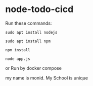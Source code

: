 # node-todo-cicd

Run these commands:


`sudo apt install nodejs`


`sudo apt install npm`


`npm install`

`node app.js`

or Run by docker compose

my name is monid. My School is  unique
